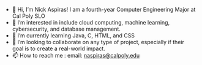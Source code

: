 - 👋 Hi, I’m Nick Aspiras! I am a fourth-year Computer Engineering Major at Cal Poly SLO
- 👀 I’m interested in include cloud computing, machine learning, cybersecurity, and database management.
- 🌱 I’m currently learning Java, C, HTML, and CSS
- 💞️ I’m looking to collaborate on any type of project, especially if their goal is to create a real-world impact.
- 📫 How to reach me : email: naspiras@calpoly.edu
